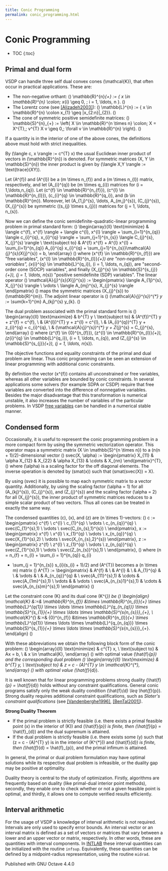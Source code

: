 ```yaml
---
title: Conic Programming
permalink: conic_programming.html
---
```


# Conic Programming


* TOC
{:toc}


## Primal and dual form

VSDP can handle three self dual convex cones \(\mathcal{K}\), that often occur
in practical applications.  These are:

* The non-negative orthant:
  \(\)
  \mathbb{R}^{n}_{+} := \{ x \in \mathbb{R}^{n} \colon\; x_{i} \geq 0,
  \; i = 1, \ldots, n \}.
  \(\)
* The Lorentz cone (see
  [[Alizadeh2003]](https://vsdp.github.io/references.html#Alizadeh2003)):
  \(\)
  \mathbb{L}^{n} := \{ x \in \mathbb{R}^{n} \colon x_{1} \geq \|x_{2:n}\|_{2}\}.
  \(\)
* The cone of symmetric positive semidefinite matrices:
  \(\)
  \mathbb{S}^{n}_{+} := \left\{ X \in \mathbb{R}^{n \times n} \colon\;
  X = X^{T},\; v^{T} X v \geq 0,\; \forall v \in \mathbb{R}^{n} \right\}.
  \(\)


If a quantity is in the interior of one of the above cones, the definitions
above must hold with strict inequalities.

By \(\langle c, x \rangle := c^{T} x\) the usual Euclidean inner product of
vectors in \(\mathbb{R}^{n}\) is denoted.  For symmetric matrices
\(X, Y \in \mathbb{S}^{n}\) the inner product is given by
\(\langle X,Y \rangle := \text{trace}(XY)\).

Let \(A^{f}\) and \(A^{l}\) be a \(m \times n_{f}\) and a \(m \times n_{l}\) matrix,
respectively, and let \(A_{i}^{q}\) be \(m \times q_{i}\) matrices for
\(i = 1,\ldots,n_{q}\).  Let \(c^{f} \in \mathbb{R}^{n_{f}}\),
\(c^{l} \in \mathbb{R}^{n_{l}}\), \(c_{i}^{q} \in \mathbb{R}^{q_i}\), and
\(b \in \mathbb{R}^{m}\).  Moreover, let \(A_{1,j}^{s}, \ldots, A_{m,j}^{s}\),
\(C_{j}^{s}\), \(X_{j}^{s}\) be symmetric \((s_{j} \times s_{j})\) matrices for
\(j = 1, \ldots, n_{s}\).

Now we can define the conic semidefinite-quadratic-linear programming
problem in primal standard form:
\(\)
\begin{array}{ll}
\text{minimize} &amp;
\langle c^{f}, x^{f} \rangle + \langle c^{l}, x^{l} \rangle +
\sum_{i=1}^{n_{q}} \langle c_{i}^{q}, x_{i}^{q} \rangle +
\sum_{j=1}^{n_{s}} \langle C_{j}^{s}, X_{j}^{s} \rangle \\
\text{subject to} &amp;
A^{f} x^{f} + A^{l} x^{l} + \sum_{i=1}^{n_{q}} A_{i}^{q} x_{i}^{q} +
\sum_{j=1}^{n_{s}}\mathcal{A}_{j}^{s}(X_{j}^{s}) = b,
\end{array}
\(\)
where \(x^{f} \in \mathbb{R}^{n_{f}}\) are "free variables",
\(x^{l} \in \mathbb{R}^{n_{l}}_{+}\) are "non-negative variables",
\(x_{i}^{q} \in \mathbb{L}^{q_i}\), \(i = 1, \ldots, n_{q}\), are "second-order
cone (SOCP) variables", and finally \(X_{j}^{s} \in \mathbb{S}^{s_{j}}_{+}\),
\(j = 1, \ldots, n_{s}\) "positive semidefinite (SDP) variables".  The linear
operator
\(\)
\mathcal{A}_{j}^{s}(X_{j}^{s}) :=
\begin{pmatrix}
\langle A_{1j}^{s}, X_{j}^{s} \rangle \\
\vdots \\
\langle A_{mj}^{s}, X_{j}^{s} \rangle
\end{pmatrix}
\(\)
maps the symmetric matrices \(X_{j}^{s}\) to \(\mathbb{R}^{m}\).  The adjoint
linear operator is
\(\)
(\mathcal{A}_{j}^{s})^{*} y := \sum_{k=1}^{m} A_{kj}^{s} y_{k}.
\(\)

The dual problem associated with the primal standard form is
\(\)
\begin{array}{ll}
\text{maximize} &amp; b^{T} y \\
\text{subject to}
&amp; (A^{f})^{T} y + z^{f} = c^{f}, \\
&amp; (A^{l})^{T} y + z^{l} = c^{l}, \\
&amp; (A_{i}^{q})^{T} y + z_{i}^{q} = c_{i}^{q}, \\
&amp; (\mathcal{A}_{j}^{s})^{*} y + Z_{j}^{s} = C_{j}^{s},
\end{array}
\(\)
where \(z^{f} \in \{0\}^{n_{f}}\), \(z^{l} \in \mathbb{R}^{n_{l}}_{+}\),
\(z_{i}^{q} \in \mathbb{L}^{q_i}\), \(i = 1, \ldots, n_{q}\), and
\(Z_{j}^{s} \in \mathbb{S}^{s_{j}}_{+}\), \(j = 1, \ldots, n_{s}\).

The objective functions and equality constraints of the primal and dual
problem are linear.  Thus conic programming can be seen an extension of linear
programming with additional conic constraints.

By definition the vector \(x^{f}\) contains all unconstrained or free
variables, whereas all other variables are bounded by conic constraints.
In several applications some solvers (for example SDPA or CSDP) require that
free variables are converted into the difference of nonnegative variables.
Besides the major disadvantage that this transformation is numerical
unstable, it also increases the number of variables of the particular
problems.  In VSDP [free variables](https://vsdp.github.io/free_variables)
can be handled in a numerical stable manner.

## Condensed form

Occasionally, it is useful to represent the conic programming problem in a
more compact form by using the symmetric vectorization operator.  This
operator maps a symmetric matrix \(X \in \mathbb{S}^{n \times n}\) to a
\(n(n + 1)/2\)-dimensional vector
\(\)
svec(X, \alpha) :=
\begin{pmatrix}
X_{11} &amp; \alpha X_{12} &amp; X_{22} &amp; \alpha X_{13} &amp; \cdots &amp;  X_{nn}
\end{pmatrix}^{T},
\(\)
where \(\alpha\) is a scaling factor for the off diagonal elements.  The
inverse operation is denoted by \(smat(x)\) such that \(smat(svec(X)) = X\).

By using \(svec\) it is possible to map each symmetric matrix to a vector
quantity.  Additionally, by using the scaling factor \(\alpha = 1\) for all
\(A_{kj}^{s}\), \(C_{j}^{s}\), and \(Z_{j}^{s}\) and the scaling factor
\(\alpha = 2\) for all \(X_{j}^{s}\), the inner product of symmetric matrices
reduces to a simple scalar product of two vectors.  Thus all cones can be
treated in exactly the same way.

The condensed quantities \(c\), \(x\), and \(z\) are \(n \times 1\)-vectors:
\(\)
c :=
\begin{pmatrix}
c^{f} \\ c^{l} \\ c_{1}^{q} \\ \vdots \\ c_{n_{q}}^{q} \\
svec(C_{1}^{s},1) \\ \vdots \\ svec(C_{n_{s},1}^{s}) \\
\end{pmatrix},
x :=
\begin{pmatrix}
x^{f} \\ x^{l} \\ x_{1}^{q} \\ \vdots \\ x_{n_{q}}^{q} \\
svec(X_{1}^{s},2) \\ \vdots \\ svec(X_{n_{s},2}^{s})
\end{pmatrix},
z :=
\begin{pmatrix}
z^{f} \\ z^{l} \\ z_{1}^{q} \\ \vdots \\ z_{n_{q}}^{q} \\
svec(Z_{1}^{s},1) \\ \vdots \\ svec(Z_{n_{s}}^{s},1) \\
\end{pmatrix},
\(\)
where \(n = n_{f} + n_{l} + \sum_{i = 1}^{n_{q}} q_{i}
+ \sum_{j = 1}^{n_{s}} s_{i}(s_{i} + 1)/2\) and \(A^{T}\) becomes a \(n \times m\)
matrix
\(\)
A^{T} :=
\begin{pmatrix}
&amp; A^{f} &amp; \\
&amp; A^{l} &amp; \\
&amp; A_{1}^{q} &amp; \\
&amp; \vdots &amp; \\
&amp; A_{n_{q}}^{q} &amp; \\
svec(A_{11}^{s},1) &amp; \cdots &amp; svec(A_{1m}^{s},1) \\
\vdots &amp; &amp; \vdots \\
svec(A_{n_{s}1}^{s},1) &amp; \cdots &amp; svec(A_{n_{s}m}^{s},1)
\end{pmatrix}
\(\)

Let the constraint cone \(K\) and its dual cone \(K^{*}\) be
\(\)
\begin{align}
\mathcal{K} &amp;:=&amp;
\mathbb{R}^{n_{f}} &amp;\times
\mathbb{R}^{n_{l}}_{+} \times
\mathbb{L}^{q_{1}} \times \ldots \times \mathbb{L}^{q_{n_{q}}} \times
\mathbb{S}^{s_{1}}_{+} \times \ldots \times \mathbb{S}^{s_{n_{s}}}_{+}, \\
\mathcal{K}^{*} &amp;:=&amp;
\{0\}^{n_{f}} &amp;\times
\mathbb{R}^{n_{l}}_{+} \times
\mathbb{L}^{q_{1}} \times \ldots \times \mathbb{L}^{q_{n_{q}}} \times
\mathbb{S}^{s_{1}}_{+} \times \ldots \times \mathbb{S}^{s_{n_{s}}}_{+}.
\end{align}
\(\)

With these abbreviations we obtain the following block form of the conic
problem:
\(\)
\begin{array}{ll}
\text{minimize}   &amp; c^{T} x, \\
\text{subject to} &amp; Ax = b, \\
                  &amp; x \in \mathcal{K},
\end{array}
\(\)
with optimal value \(\hat{f}_{p}\) and the corresponding dual problem
\(\)
\begin{array}{ll}
\text{maximize}   &amp; b^{T} y, \\
\text{subject to} &amp; z = c - (A)^{T} y \in \mathcal{K}^{*},
\end{array}
\(\)
with optimal value \(\hat{f}_{d}\).

It is well known that for linear programming problems strong duality
\(\hat{f}_{p} = \hat{f}_{d}\) holds without any constraint qualifications.
General conic programs satisfy only the weak duality condition
\(\hat{f}_{d} \leq \hat{f}_{p}\).  Strong duality requires additional
constraint qualifications, such as *Slater's constraint qualifications* (see
[[Vandenberghe1996]](https://vsdp.github.io/references.html#Vandenberghe1996),
[[BenTal2001]](https://vsdp.github.io/references.html#BenTal2001)).

**Strong Duality Theorem**

* If the primal problem is strictly feasible (i.e. there exists a primal
  feasible point \(x\) in the interior of \(K\)) and \(\hat{f}_{p}\) is finite,
  then \(\hat{f}_{p} = \hat{f}_{d}\) and the dual supremum is attained.
* If the dual problem is strictly feasible (i.e. there exists some \(y\) such
  that \(z = c - (A)^{T} y\) is in the interior of \(K^{*}\)) and \(\hat{f}_{d}\)
  is finite, then \(\hat{f}_{d} = \hat{f}_{p}\), and the primal infimum is
  attained.


In general, the primal or dual problem formulation may have optimal solutions
while its respective dual problem is infeasible, or the duality gap may be
positive at optimality.

Duality theory is central to the study of optimization.  Firstly, algorithms
are frequently based on duality (like primal-dual interior point methods),
secondly, they enable one to check whether or not a given feasible point is
optimal, and thirdly, it allows one to compute verified results efficiently.

## Interval arithmetic

For the usage of VSDP a knowledge of interval arithmetic is not required.
Intervals are only used to specify error bounds.  An interval vector or an
interval matrix is defined as a set of vectors or matrices that vary between
a lower and an upper vector or matrix, respectively.  In other words, these
are quantities with interval components.  In
[INTLAB](http://www.ti3.tu-harburg.de/rump/intlab/) these interval quantities
can be initialized with the routine `infsup`.  Equivalently, these quantities
can be defined by a midpoint-radius representation, using the routine
`midrad`.


Published with GNU Octave 4.4.0
